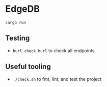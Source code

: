 # EdgeDB

```shell
cargo run
```

## Testing

* `hurl check.hurl` to check all endpoints

## Useful tooling

* `./check.sh` to fmt, lint, and test the project
